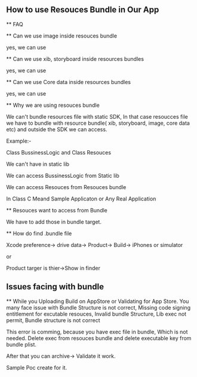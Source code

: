 ## How to use Resouces Bundle in Our App 


** FAQ

** Can we use image inside resouces bundle

yes, we can use


** Can we use xib, storyboard inside resources bundles

yes, we can use


** Can we use Core data inside resources bundles

yes, we can use


** Why we are using resouces bundle

We can't bundle resources file with static SDK, In that case resoucces file we have to bundle with resource bundle( xib, storyboard, image, core data etc) and outside the SDK we can access.

Example:-

Class BussinessLogic  and Class Resouces 

We can't have in static lib

We can access  BussinessLogic from Static lib

We can access  Resouces from Resouces bundle

In Class C Meand Sample Applicaton or Any Real Application


** Resouces want to access from Bundle

We have to add those in bundle target.

** How do find .bundle file 

Xcode preference-> drive data-> Product-> Build-> iPhones or simulator

or 

Product targer is thier->Show in finder

## Issues facing with bundle

** While you Uploading Build on AppStore or Validating for App Store. You many face issue with Bundle Structure is not correct, Missing code signing entitlement 
for excutable resouces, Invalid bundle Structure, Lib exec not permit, Bundle structure is not correct 


This error is comming, because you have exec file in bundle, Which is not needed. Delete exec from resouces bundle and delete executable key from bundle plist.

After that you can archive-> Validate it work.


Sample Poc create for it.


